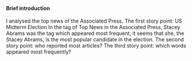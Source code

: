#### Brief introduction ###
I analysed the top news of the Associated Press. The first story point: US Midterm Election
In the tag of Top News in the Associated Press, Stacey Abrams was the tag which appeared most frequent, it seems that she, the Stacey Abrams, is the most popular candidate in the election.
The second story point: who reported most articles? 
The third story point: which words appeared most frequently?
